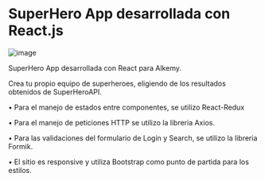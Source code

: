 # SuperHero App desarrollada con React.js

![image](https://user-images.githubusercontent.com/72312430/148774557-19890f5e-d8c8-481f-9b87-6cab3c685390.png)

SuperHero App desarrollada con React para Alkemy.

Crea tu propio equipo de superheroes, eligiendo de los resultados obtenidos de SuperHeroAPI.

• Para el manejo de estados entre componentes, se utilizo React-Redux

• Para el manejo de peticiones HTTP se utilizo la libreria Axios.

• Para las validaciones del formulario de Login y Search, se utilizo la libreria Formik.

• El sitio es responsive y utiliza Bootstrap como punto de partida para los estilos.


